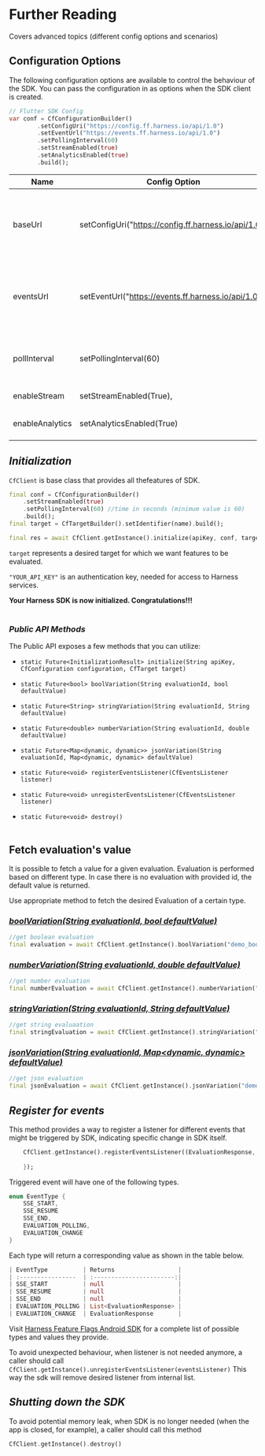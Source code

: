 # Further Reading

Covers advanced topics (different config options and scenarios)

## Configuration Options
The following configuration options are available to control the behaviour of the SDK.
You can pass the configuration in as options when the SDK client is created.
```dart
// Flutter SDK Config
var conf = CfConfigurationBuilder()
        .setConfigUri("https://config.ff.harness.io/api/1.0")
        .setEventUrl("https://events.ff.harness.io/api/1.0")
        .setPollingInterval(60)
        .setStreamEnabled(true)
        .setAnalyticsEnabled(true)
        .build();
```

| Name            | Config Option                                            | Description                                                                                                                                      | default                              |
|-----------------|----------------------------------------------------------|--------------------------------------------------------------------------------------------------------------------------------------------------|--------------------------------------|
| baseUrl         | setConfigUri("https://config.ff.harness.io/api/1.0")     | the URL used to fetch feature flag evaluations. You should change this when using the Feature Flag proxy to http://localhost:7000                | https://config.ff.harness.io/api/1.0 |
| eventsUrl       | setEventUrl("https://events.ff.harness.io/api/1.0"),     | the URL used to post metrics data to the feature flag service. You should change this when using the Feature Flag proxy to http://localhost:7000 | https://events.ff.harness.io/api/1.0 |
| pollInterval    | setPollingInterval(60)                                   | when running in stream mode, the interval in seconds that we poll for changes.                                                                   | 60                                   |
| enableStream    | setStreamEnabled(True),                                  | Enable streaming mode.                                                                                                                           | true                                 |
| enableAnalytics | setAnalyticsEnabled(True)                                | Enable analytics.  Metrics data is posted every 60s                                                                                              | true                                 |

## **_Initialization_**
`CfClient` is base class that provides all thefeatures of SDK.

```Dart
final conf = CfConfigurationBuilder()
    .setStreamEnabled(true)
    .setPollingInterval(60) //time in seconds (minimum value is 60)
    .build();
final target = CfTargetBuilder().setIdentifier(name).build();

final res = await CfClient.getInstance().initialize(apiKey, conf, target);
```
`target` represents a desired target for which we want features to be evaluated.

`"YOUR_API_KEY"` is an authentication key, needed for access to Harness services.

**Your Harness SDK is now initialized. Congratulations!!!**
<br><br>
### **_Public API Methods_** ###
The Public API exposes a few methods that you can utilize:

* `static Future<InitializationResult> initialize(String apiKey, CfConfiguration configuration, CfTarget target)`

* `static Future<bool> boolVariation(String evaluationId, bool defaultValue)`

* `static Future<String> stringVariation(String evaluationId, String defaultValue)`

* `static Future<double> numberVariation(String evaluationId, double defaultValue)`

* `static Future<Map<dynamic, dynamic>> jsonVariation(String evaluationId, Map<dynamic, dynamic> defaultValue)`

* `static Future<void> registerEventsListener(CfEventsListener listener) `

* `static Future<void> unregisterEventsListener(CfEventsListener listener) `

* `static Future<void> destroy()`
  <br><br>


## Fetch evaluation's value
It is possible to fetch a value for a given evaluation. Evaluation is performed based on different type. In case there is no evaluation with provided id, the default value is returned.

Use appropriate method to fetch the desired Evaluation of a certain type.
### <u>_boolVariation(String evaluationId, bool defaultValue)_</u>

```Dart
//get boolean evaluation
final evaluation = await CfClient.getInstance().boolVariation("demo_bool_evaluation", false);
```
### <u>_numberVariation(String evaluationId, double defaultValue)_</u>
```Dart
//get number evaluation
final numberEvaluation = await CfClient.getInstance().numberVariation("demo_number_evaluation", 0);
```

### <u>_stringVariation(String evaluationId, String defaultValue)_</u>
```Dart
//get string evaluaation
final stringEvaluation = await CfClient.getInstance().stringVariation("demo_string_evaluation", "default");
```
### <u>_jsonVariation(String evaluationId, Map<dynamic, dynamic> defaultValue)_</u>
```Dart
//get json evaluation
final jsonEvaluation = await CfClient.getInstance().jsonVariation("demo_json_evaluation", {});

```

## _Register for events_
This method provides a way to register a listener for different events that might be triggered by SDK, indicating specific change in SDK itself.

```Dart
    CfClient.getInstance().registerEventsListener((EvaluationResponse, EventType) {
     
    });

```

Triggered event will have one of the following types.

```Dart
enum EventType {
    SSE_START,
    SSE_RESUME
    SSE_END,
    EVALUATION_POLLING,
    EVALUATION_CHANGE
}
```

Each type will return a corresponding value as shown in the table below.
```Dart
| EventType          | Returns                  |
| :----------------  | :-----------------------:|
| SSE_START          | null                     |
| SSE_RESUME         | null                     |
| SSE_END            | null                     |
| EVALUATION_POLLING | List<EvaluationResponse> |
| EVALUATION_CHANGE  | EvaluationResponse       |

```
Visit [Harness Feature Flags Android SDK](https://github.com/harness/ff-android-client-sdk/blob/main/docs/further_reading.md#further-reading) for a complete list of possible types and values they provide.

To avoid unexpected behaviour, when listener is not needed anymore, a caller should call
`CfClient.getInstance().unregisterEventsListener(eventsListener)`
This way the sdk will remove desired listener from internal list.

## _Shutting down the SDK_
To avoid potential memory leak, when SDK is no longer needed (when the app is closed, for example), a caller should call this method
```Dart
CfClient.getInstance().destroy()
```

